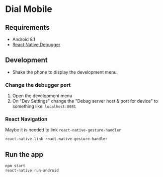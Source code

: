 # Dial Mobile

## Requirements

- Android 8.1
- [React Native Debugger](https://github.com/jhen0409/react-native-debugger)

## Development

- Shake the phone to display the development menu.

### Change the debugger port

1. Open the development menu
2. On "Dev Settings" change the "Debug server 
host & port for device" to something like:
`localhost:8081`

### React Navigation

Maybe it is needed to link `react-native-gesture-handler`

```bash
react-native link react-native-gesture-handler
```

## Run the app

```bash
npm start
react-native run-android
```

